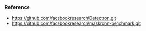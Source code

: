 ### Reference <br/>
- https://github.com/facebookresearch/Detectron.git <br/>
- https://github.com/facebookresearch/maskrcnn-benchmark.git



